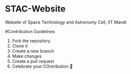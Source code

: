 # STAC-Website
Website of Space Technology and Astronomy Cell, IIT Mandi

#Contribution Guidelines

1) Fork the repository
2) Clone it
3) Create a new branch
4) Make changes
5) Create a pull request
6) Celebrate your COntribution :rocket:
